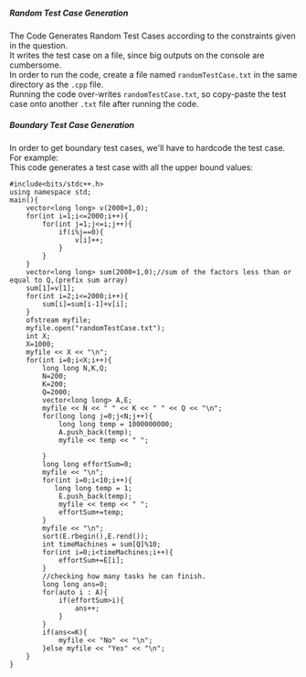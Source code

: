 ##### Random Test Case Generation
The Code Generates Random Test Cases according to the constraints given in the question.\
It writes the test case on a file, since big outputs on the console are cumbersome.\
In order to run the code, create a file named `randomTestCase.txt` in the same directory as the `.cpp` file.\
Running the code over-writes `randomTestCase.txt`, so copy-paste the test case onto another `.txt` file after running the code.


##### Boundary Test Case Generation
In order to get boundary test cases, we'll have to hardcode the test case.\
For example:\
This code generates a test case with all the upper bound values:
```
#include<bits/stdc++.h>
using namespace std;
main(){
    vector<long long> v(2000+1,0);
    for(int i=1;i<=2000;i++){
        for(int j=1;j<=i;j++){
            if(i%j==0){
                v[i]++;
            }
        }
    }
    vector<long long> sum(2000+1,0);//sum of the factors less than or equal to Q,(prefix sum array)
    sum[1]=v[1];
    for(int i=2;i<=2000;i++){
        sum[i]=sum[i-1]+v[i];
    }
    ofstream myfile;
    myfile.open("randomTestCase.txt");
    int X;
    X=1000;
    myfile << X << "\n";
    for(int i=0;i<X;i++){
        long long N,K,Q;
        N=200;
        K=200;
        Q=2000;
        vector<long long> A,E;
        myfile << N << " " << K << " " << Q << "\n";
        for(long long j=0;j<N;j++){
            long long temp = 1000000000;
            A.push_back(temp);
            myfile << temp << " ";

        }
        long long effortSum=0;
        myfile << "\n";
        for(int i=0;i<10;i++){
           long long temp = 1;
            E.push_back(temp);
            myfile << temp << " ";
            effortSum+=temp;
        }
        myfile << "\n";
        sort(E.rbegin(),E.rend());
        int timeMachines = sum[Q]%10;
        for(int i=0;i<timeMachines;i++){
            effortSum+=E[i];
        }
        //checking how many tasks he can finish.
        long long ans=0;
        for(auto i : A){
            if(effortSum>i){
                ans++;
            }
        }
        if(ans<=K){
            myfile << "No" << "\n";
        }else myfile << "Yes" << "\n";
    }
}
```